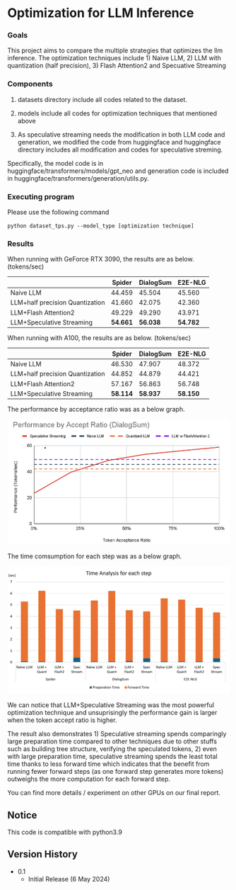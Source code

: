 # Optimization for LLM Inference

### Goals
This project aims to compare the multiple strategies that optimizes the llm inference. The optimization techniques include 1) Naive LLM, 2) LLM with quantization (half precision), 3) Flash Attention2 and Specuative Streaming

### Components

1) datasets directory include all codes related to the dataset.

2) models include all codes for optimization techniques that mentioned above

3) As speculative streaming needs the modification in both LLM code and generation, we modified the code 
from huggingface and huggingface directory includes all modification and codes for speculative streming.

Specifically, the model code is in huggingface/transformers/models/gpt_neo and generation code is included in huggingface/transformers/generation/utils.py.

### Executing program

Please use the following command

```
python dataset_tps.py --model_type [optimization technique]
```

### Results

When running with GeForce RTX 3090, the results are as below. (tokens/sec)

|             | Spider     |       DialogSum         |   E2E-NLG|
|-------------|-----------------|----------------|-----------------|
|        Naive LLM    | 44.459 | 45.504 | 45.560 |
| LLM+half precision Quantization       | 41.660      | 42.075     | 42.360 |
| LLM+Flash Attention2 | 49.229          | 49.290          | 43.971     | 
| LLM+Speculative Streaming | **54.661**          | **56.038**         | **54.782**    | 

When running with A100, the results are as below. (tokens/sec)

|             | Spider     |       DialogSum         |   E2E-NLG|
|-------------|-----------------|----------------|-----------------|
|        Naive LLM    | 46.530 | 47.907 | 48.372 |
| LLM+half precision Quantization       | 44.852     | 44.879    | 44.421 |
| LLM+Flash Attention2 | 57.167         | 56.863         | 56.748     | 
| LLM+Speculative Streaming | **58.114**          | **58.937**         | **58.150**    | 


The performance by acceptance ratio was as a below graph.

![image](images/HPC6998.png)

The time comsumption for each step was as a below graph.

![image](images/HPC_STACKED.png)

We can notice that LLM+Speculative Streaming was the most powerful optimization technique and unsuprisingly the performance gain is larger when the token accept ratio is higher.

The result also demonstrates 1) Speculative streaming spends comparingly large preparation time compared to other techniques due to other stuffs such as building tree structure, verifying the speculated tokens, 2) even with large preparation time, speculative streaming spends the least total time thanks to less forward time which indicates that the benefit from running fewer forward steps (as one forward step generates more tokens) outweighs the more computation for each forward step.

You can find more details / experiment on other GPUs on our final report.

## Notice
This code is compatible with python3.9

## Version History

* 0.1
    * Initial Release (6 May 2024)